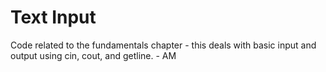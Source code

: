 # Text Input
Code related to the fundamentals chapter - this deals with basic input and output using cin, cout, and getline. - AM